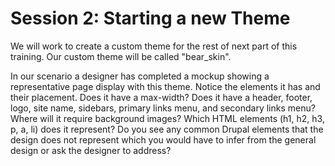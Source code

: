 # Session 2: Starting a new Theme

We will work to create a custom theme for the rest of next part of this training. Our custom theme will be called "bear_skin". 

In our scenario a designer has completed a mockup showing a representative page display with this theme. Notice the elements it has and their placement. Does it have a max-width? Does it have a header, footer, logo, site name, sidebars, primary links menu, and secondary links menu? Where will it require background images? Which HTML elements (h1, h2, h3, p, a, li) does it represent? Do you see any common Drupal elements that the design does not represent which you would have to infer from the general design or ask the designer to address?
